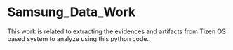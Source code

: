 # Samsung_Data_Work
This work is related to extracting the evidences and artifacts from Tizen OS based system to analyze using this python code.
